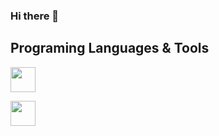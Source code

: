 ### Hi there 👋

<!--
**shirashko/shirashko** is a ✨ _special_ ✨ repository because its `README.md` (this file) appears on your GitHub profile.

Here are some ideas to get you started:

- 🔭 I’m currently working on ...
- 🌱 I’m currently learning ...
- 👯 I’m looking to collaborate on ...![Uploading photo.jpg…]()

- 🤔 I’m looking for help with ...
- 💬 Ask me about ...
- 📫 How to reach me: ...
- 😄 Pronouns: ...
- ⚡ Fun fact: ...
-->

## Programing Languages & Tools

<img src="
https://www.svgrepo.com/show/376344/python.svg" width= "40" height= "40">

<img src="[https://icon-library.com/images/icon-java/icon-java-6.jpg](https://cdn.icon-icons.com/icons2/2415/PNG/512/java_original_wordmark_logo_icon_146459.png)" width= "40" height= "40">

